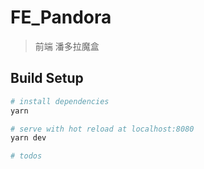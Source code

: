 # FE_Pandora

> 前端 潘多拉魔盒

## Build Setup

``` bash
# install dependencies
yarn 

# serve with hot reload at localhost:8080
yarn dev

# todos
